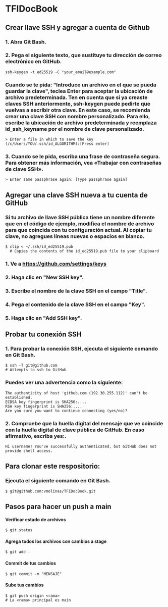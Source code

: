 # TFIDocBook
## Crear llave SSH y agregar a cuenta de Github
### 1. Abra Git Bash.
### 2. Pega el siguiente texto, que sustituye tu dirección de correo electrónico en GitHub.
```
ssh-keygen -t ed25519 -C "your_email@example.com"
```
### Cuando se te pida: "Introduce un archivo en el que se pueda guardar la clave", teclea Enter para aceptar la ubicación de archivo predeterminada. Ten en cuenta que si ya creaste claves SSH anteriormente, ssh-keygen puede pedirte que vuelvas a escribir otra clave. En este caso, se recomienda crear una clave SSH con nombre personalizado. Para ello, escribe la ubicación de archivo predeterminada y reemplaza id_ssh_keyname por el nombre de clave personalizado.

```
> Enter a file in which to save the key (/c/Users/YOU/.ssh/id_ALGORITHM):[Press enter]
```
### 3. Cuando se le pida, escriba una frase de contraseña segura. Para obtener más información, vea «Trabajar con contraseñas de clave SSH».
```> Enter passphrase (empty for no passphrase): [Type a passphrase]
> Enter same passphrase again: [Type passphrase again]
```


## Agregar una clave SSH nueva a tu cuenta de GitHub
### Si tu archivo de llave SSH pública tiene un nombre diferente que en el código de ejemplo, modifica el nombre de archivo para que coincida con tu configuración actual. Al copiar tu clave, no agregues líneas nuevas o espacios en blanco.
```
$ clip < ~/.ssh/id_ed25519.pub
  # Copies the contents of the id_ed25519.pub file to your clipboard
```
### 1. Ve a https://github.com/settings/keys
### 2. Haga clic en "New SSH key".
### 3. Escribe el nombre de la clave SSH en el campo "Title".
### 4. Pega el contenido de la clave SSH en el campo "Key".
### 5. Haga clic en "Add SSH key".

## Probar tu conexión SSH
### 1. Para probar la conexión SSH, ejecuta el siguiente comando en Git Bash.
```
$ ssh -T git@github.com
# Attempts to ssh to GitHub
```
### Puedes ver una advertencia como la siguiente:
```
The authenticity of host 'github.com (192.30.255.112)' can't be established.
ECDSA key fingerprint is SHA256:....
RSA key fingerprint is SHA256:....
Are you sure you want to continue connecting (yes/no)?
```
### 2. Compruebe que la huella digital del mensaje que ve coincide con la huella digital de clave pública de GitHub. En caso afirmativo, escriba yes:.
```
Hi username! You've successfully authenticated, but GitHub does not provide shell access.
```

## Para clonar este respositorio:
### Ejecuta el siguiente comando en Git Bash.
```
$ git@github.com:vmolinas/TFIDocBook.git
```

## Pasos para hacer un push a main
#### Verificar estado de archivos
```
$ git status
```
#### Agrega todos los archivos con cambios a stage
```
$ git add .
```
#### Commit de tus cambios
```
$ git commit -m "MENSAJE"
```
#### Sube tus cambios
```
$ git push origin <rama>
# La <rama> principal es main
```
